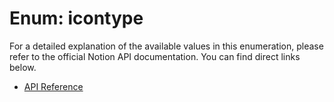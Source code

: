 # Enum: icontype

For a detailed explanation of the available values in this enumeration, please refer to the official Notion API documentation. You can find direct links below.

- [API Reference](https://developers.notion.com/reference/page#page-object-properties)
